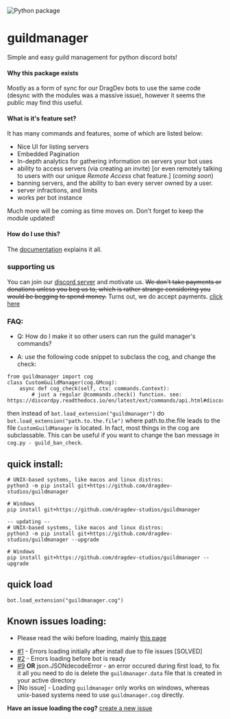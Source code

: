 ![Python package](https://github.com/dragdev-studios/guildmanager/workflows/Python%20package/badge.svg)
# guildmanager
Simple and easy guild management for python discord bots!

#### Why this package exists
Mostly as a form of sync for our DragDev bots to use the same code (desync with the modules was a massive issue), however it seems the public 
may find this useful.

#### What is it's feature set?
It has many commands and features, some of which are listed below:
  - Nice UI for listing servers
  - Embedded Pagination
  - In-depth analytics for gathering information on servers your bot uses
  - ability to access servers (via creating an invite) [or even remotely talking to users with our unique *Remote Access* chat feature.] (*coming soon*)
  - banning servers, and the ability to ban every server owned by a user.
  - server infractions, and limits
  - works per bot instance
  
 Much more will be coming as time moves on. Don't forget to keep the module updated!
 

#### How do I use this?
The [documentation](https://docs.dragdev.xyz/gm) explains it all.

### supporting us
You can join our [discord server](https://beta.dragdev.xyz/r/server.html) and motivate us. ~~We don't take payments or donations unless you beg us to, which is 
rather strange considering you would be begging to spend money.~~
Turns out, we do accept payments. [click here](https://beta.dragdev.xyz/donate.html)

### FAQ:
- Q: How do I make it so other users can run the guild manager's commands?
* A: use the following code snippet to subclass the cog, and change the check:
```
from guildmanager import cog
class CustomGuildManager(cog.GMcog):
    async def cog_check(self, ctx: commands.Context):
        # just a regular @commands.check() function. see: https://discordpy.readthedocs.io/en/latest/ext/commands/api.html#discord.ext.commands.check
```
then instead of `bot.load_extension("guildmanager")` do `bot.load_extension("path.to.the.file")` where path.to.the.file leads to the file `CustomGuildManager` is located.
In fact, most things in the cog are subclassable. This can be useful if you want to change the ban message in `cog.py - guild_ban_check`.
## quick install:
```
# UNIX-based systems, like macos and linux distros:
python3 -m pip install git+https://github.com/dragdev-studios/guildmanager

# Windows
pip install git+https://github.com/dragdev-studios/guildmanager

-- updating --
# UNIX-based systems, like macos and linux distros:
python3 -m pip install git+https://github.com/dragdev-studios/guildmanager --upgrade

# Windows
pip install git+https://github.com/dragdev-studios/guildmanager --upgrade
```
## quick load
```
bot.load_extension("guildmanager.cog")
```

## Known issues loading:
* Please read the wiki before loading, mainly [this page](https://github.com/dragdev-studios/guildmanager/wiki/Loading-before-bot-is-ready%3F)
- [#1](https://github.com/dragdev-studios/guildmanager/issues/1) - Errors loading initially after install due to file issues [SOLVED]
- [#2](https://github.com/dragdev-studios/guildmanager/issues/2) - Errors loading before bot is ready
- [#9](https://github.com/dragdev-studios/guildmanager/issues/9) **OR** json.JSONdecodeError - an error occured during first load, to fix it all you need to do is delete the `guildmanager.data` file that is created in your active directory
- [No issue] - Loading `guildmanager` only works on windows, whereas unix-based systems need to use `guildmanager.cog` directly.


**Have an issue loading the cog?** [create a new issue](https://https://github.com/dragdev-studios/guildmanager/issues/new)
